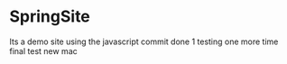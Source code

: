 # SpringSite
Its a demo site using the javascript
commit done 1
testing one more time
final test
new mac
